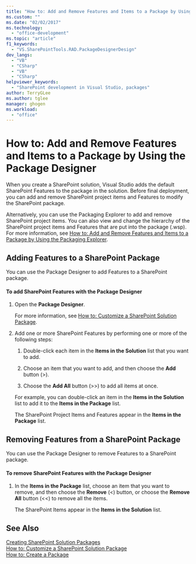 ```yaml
---
title: "How to: Add and Remove Features and Items to a Package by Using the Package Designer | Microsoft Docs"
ms.custom: ""
ms.date: "02/02/2017"
ms.technology: 
  - "office-development"
ms.topic: "article"
f1_keywords: 
  - "VS.SharePointTools.RAD.PackageDesignerDesign"
dev_langs: 
  - "VB"
  - "CSharp"
  - "VB"
  - "CSharp"
helpviewer_keywords: 
  - "SharePoint development in Visual Studio, packages"
author: TerryGLee
ms.author: tglee
manager: ghogen
ms.workload: 
  - "office"
---
```

# How to: Add and Remove Features and Items to a Package by Using the Package Designer
  When you create a SharePoint solution, Visual Studio adds the default SharePoint Features to the package in the solution. Before final deployment, you can add and remove SharePoint project items and Features to modify the SharePoint package.  
  
 Alternatively, you can use the Packaging Explorer to add and remove SharePoint project items. You can also view and change the hierarchy of the SharePoint project items and Features that are put into the package (.wsp). For more information, see [How to: Add and Remove Features and Items to a Package by Using the Packaging Explorer](../sharepoint/how-to-add-and-remove-features-and-items-to-a-package-by-using-the-packaging-explorer.md).  
  
## Adding Features to a SharePoint Package  
 You can use the Package Designer to add Features to a SharePoint package.  
  
#### To add SharePoint Features with the Package Designer  
  
1.  Open the **Package Designer**.  
  
     For more information, see [How to: Customize a SharePoint Solution Package](../sharepoint/how-to-customize-a-sharepoint-solution-package.md).  
  
2.  Add one or more SharePoint Features by performing one or more of the following steps:  
  
    1.  Double-click each item in the **Items in the Solution** list that you want to add.  
  
    2.  Choose an item that you want to add, and then choose the **Add** button (>).  
  
    3.  Choose the **Add All** button (>>) to add all items at once.  
  
     For example, you can double-click an item in the **Items in the Solution** list to add it to the **Items in the Package** list.  
  
     The SharePoint Project Items and Features appear in the **Items in the Package** list.  
  
## Removing Features from a SharePoint Package  
 You can use the Package Designer to remove Features to a SharePoint package.  
  
#### To remove SharePoint Features with the Package Designer  
  
1.  In the **Items in the Package** list, choose an item that you want to remove, and then choose the **Remove** (<) button, or choose the **Remove All** button (<<) to remove all the items.  
  
     The SharePoint Items appear in the **Items in the Solution** list.  
  
## See Also  
 [Creating SharePoint Solution Packages](../sharepoint/creating-sharepoint-solution-packages.md)   
 [How to: Customize a SharePoint Solution Package](../sharepoint/how-to-customize-a-sharepoint-solution-package.md)  
 [How to: Create a Package](http://msdn.microsoft.com/en-us/b24be45c-e91d-49bb-afb0-7b265404214b)  
  
  